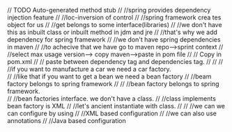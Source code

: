 // TODO Auto-generated method stub
//		//spring provides dependency injection feature
//		//Ioc-inversion of control
//		//spring framework crea tes object for us
//		//get belongs to some interface(libraries)
//		//we don't have this as inbuilt class or inbuilt method in jdm and jre
//		//that's why we add dependency for spring framework
//		//we don't have spring dependencies in maven
//		//to achecive that we have go to maven repo-->sprint context
//		//select max usage version--> copy maven-->paste in pom file
//		// Copy in pom.xml
//		// paste between  dependency tag  and  dependencies tag.
//		//
//		//if you want to manufacture a car we need a car factory.  
//		//like that if you want to get a bean we need a bean factory
//		//beam factory belongs to spring framework
//
//		//bean factory belongs to spring framework.  
//		//bean factories interface. we don't have a class. 
//		//class implements bean factory is XML
//		//let's ancient instantiate with class. 
//
//		//we can we can configure by using
//		//XML based configuration 
//		//we can also use   annotations
//		//Java based configuration
